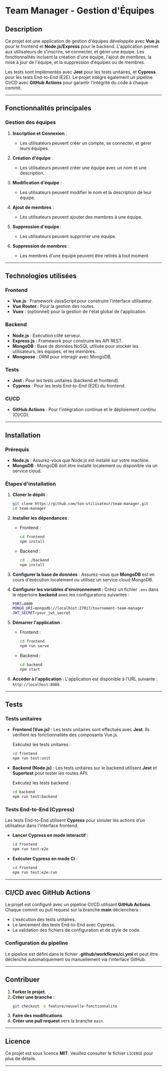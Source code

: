# Team Manager - Gestion d'Équipes

## Description

Ce projet est une application de gestion d'équipes développée avec **Vue.js** pour le frontend et **Node.js/Express** pour le backend. L'application permet aux utilisateurs de s'inscrire, se connecter, et gérer une équipe. Les fonctionnalités incluent la création d'une équipe, l'ajout de membres, la mise à jour de l'équipe, et la suppression d'équipes ou de membres. 

Les tests sont implémentés avec **Jest** pour les tests unitaires, et **Cypress** pour les tests End-to-End (E2E). Le projet intègre également un pipeline CI/CD avec **GitHub Actions** pour garantir l'intégrité du code à chaque commit.

---

## Fonctionnalités principales

### Gestion des équipes

1. **Inscription et Connexion** :
   - Les utilisateurs peuvent créer un compte, se connecter, et gérer leurs équipes.
   
2. **Création d'équipe** :
   - Les utilisateurs peuvent créer une équipe avec un nom et une description.
   
3. **Modification d'équipe** :
   - Les utilisateurs peuvent modifier le nom et la description de leur équipe.

4. **Ajout de membres** :
   - Les utilisateurs peuvent ajouter des membres à une équipe.

5. **Suppression d'équipe** :
   - Les utilisateurs peuvent supprimer une équipe.

6. **Suppression de membres** :
   - Les membres d'une équipe peuvent être retirés à tout moment.

---

## Technologies utilisées

### Frontend
- **Vue.js** : Framework JavaScript pour construire l'interface utilisateur.
- **Vue Router** : Pour la gestion des routes.
- **Vuex** : (optionnel) pour la gestion de l'état global de l'application.

### Backend
- **Node.js** : Exécution côté serveur.
- **Express.js** : Framework pour construire les API REST.
- **MongoDB** : Base de données NoSQL utilisée pour stocker les utilisateurs, les équipes, et les membres.
- **Mongoose** : ORM pour interagir avec MongoDB.

### Tests
- **Jest** : Pour les tests unitaires (backend et frontend).
- **Cypress** : Pour les tests End-to-End (E2E) du frontend.

### CI/CD
- **GitHub Actions** : Pour l'intégration continue et le déploiement continu (CI/CD).

---

## Installation

### Prérequis
- **Node.js** : Assurez-vous que Node.js est installé sur votre machine.
- **MongoDB** : MongoDB doit être installé localement ou disponible via un service cloud.

### Étapes d'installation

1. **Cloner le dépôt** :
   ```bash
   git clone https://github.com/ton-utilisateur/team-manager.git
   cd team-manager
   ```

2. **Installer les dépendances** :
   - Frontend :
     ```bash
     cd frontend
     npm install
     ```

   - Backend :
     ```bash
     cd ../backend
     npm install
     ```

3. **Configurer la base de données** :
   Assurez-vous que **MongoDB** est en cours d'exécution localement ou utilisez un service cloud MongoDB.

4. **Configurer les variables d'environnement** :
   Créez un fichier `.env` dans le répertoire **backend** avec les configurations suivantes :

   ```bash
   PORT=4000
   MONGO_URI=mongodb://localhost:27017/tournament-team-manager
   JWT_SECRET=your_jwt_secret
   ```

5. **Démarrer l'application** :

   - Frontend :
     ```bash
     cd frontend
     npm run serve
     ```

   - Backend :
     ```bash
     cd backend
     npm start
     ```

6. **Accéder à l'application** :
   L'application est disponible à l'URL suivante : `http://localhost:8080`.

---

## Tests

### Tests unitaires

- **Frontend (Vue.js)** :
  Les tests unitaires sont effectués avec **Jest**. Ils vérifient les fonctionnalités des composants Vue.js.
  
  Exécutez les tests unitaires :
  ```bash
  cd frontend
  npm run test:unit
  ```

- **Backend (Node.js)** :
  Les tests unitaires sur le backend utilisent **Jest** et **Supertest** pour tester les routes API.

  Exécutez les tests backend :
  ```bash
  cd backend
  npm run test:backend
  ```

### Tests End-to-End (Cypress)

Les tests End-to-End utilisent **Cypress** pour simuler les actions d'un utilisateur dans l'interface frontend.

- **Lancer Cypress en mode interactif** :
  ```bash
  cd frontend
  npm run test:e2e
  ```

- **Exécuter Cypress en mode CI** :
  ```bash
  cd frontend
  npm run test:e2e:run
  ```

---

## CI/CD avec GitHub Actions

Le projet est configuré avec un pipeline CI/CD utilisant **GitHub Actions**. Chaque commit ou pull request sur la branche **main** déclenchera :

- L'exécution des tests unitaires.
- Le lancement des tests End-to-End avec Cypress.
- La validation des fichiers de configuration et de style de code.

### Configuration du pipeline

Le pipeline est défini dans le fichier **.github/workflows/ci.yml** et peut être déclenché automatiquement ou manuellement via l'interface GitHub.

---

## Contribuer

1. **Forker le projet**.
2. **Créer une branche** :
   ```bash
   git checkout -b feature/nouvelle-fonctionnalite
   ```
3. **Faire des modifications**.
4. **Créer une pull request** vers la branche `main`.

---

## Licence

Ce projet est sous licence **MIT**. Veuillez consulter le fichier `LICENSE` pour plus de détails.

---
